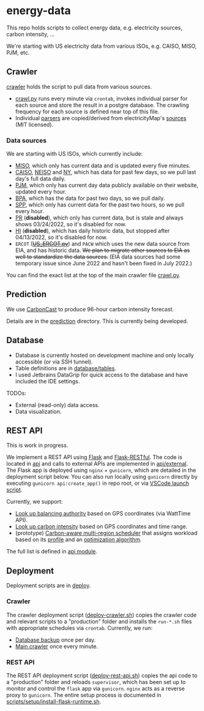 # energy-data
This repo holds scripts to collect energy data, e.g. electricity sources, carbon intensity, ...

We're starting with US electricity data from various ISOs, e.g. CAISO, MISO, PJM, etc.

## Crawler
[crawler](./crawler) holds the script to pull data from various sources.
- [crawl.py](./crawler/crawl.py) runs every minute via `crontab`, invokes individual parser for each source and store the result in a postgre database. The crawling frequency for each source is defined near top of this file.
- Individual [parsers](./crawler/parsers) are copied/derived from electricityMap's [sources](https://github.com/electricitymap/electricitymap-contrib/tree/master/parsers) (MIT licensed).

### Data sources
We are starting with US ISOs, which currently include:
- [MISO](./crawler/parsers/US_MISO.py), which only has current data and is updated every five minutes.
- [CAISO](./crawler/parsers/US_CAISO.py), [NEISO](./crawler/parsers/US_NEISO.py) and [NY](./crawler/parsers/US_NY.py), which has data for past few days, so we pull last day's full data daily.
- [PJM](./crawler/parsers/US_PJM.py), which only has current day data publicly available on their website, updated every hour.
- [BPA](./crawler/parsers/US_BPA.py), which has the data for past two days, so we pull daily.
- [SPP](./crawler/parsers/US_SPP.py), which only has current data for the past two hours, so we pull every hour.
- [PR](./crawler/parsers/US_PREPA.py) (**disabled**), which only has current data, but is stale and always shows 03/24/2022, so it's disabled for now.
- [HI](./crawler/parsers/US_HI.py) (**disabled**), which has daily historic data, but stopped after 04/13/2022, so it's disabled for now.
- `ERCOT` (~~[US_ERCOT.py](./crawler/parsers/US_ERCOT.py)~~) and `PACW` which uses the new data source from EIA, and has historic data. ~~We plan to migrate other sources to EIA as well to standardize the data sources.~~ (EIA data sources had some temporary issue since June 2022 and hasn't been fixed in July 2022.)

You can find the exact list at the top of the main crawler file [crawl.py](./crawler/crawl.py).

## Prediction

We use [CarbonCast](https://github.com/carbonfirst/CarbonCast) to produce 96-hour carbon intensity forecast.

Details are in the [prediction](./prediction) directory. This is currently being developed.

## Database
- Database is currently hosted on development machine and only locally accessible (or via SSH tunnel).
- Table definitions are in [database/tables](./database/tables).
- I used Jetbrains DataGrip for quick access to the database and have included the IDE settings.

TODOs:
- External (read-only) data access.
- Data visualization.

## REST API
This is work in progress.

We implement a REST API using [Flask](https://flask.palletsprojects.com/) and [Flask-RESTful](https://flask-restful.readthedocs.io/).
The code is located in [api](./api) and calls to external APIs are implemented in [api/external](./api/external).
The Flask app is deployed using `nginx` + `gunicorn`, which are detailed in the deployment script below. You can also run locally using `gunicorn` directly by executing `gunicorn api:create_app()` in repo root, or via [VSCode launch script](./.vscode/launch.json).

Currently, we support:
- [Look up balancing authority](./api/routes/balancing_authority.py) based on GPS coordinates (via WattTime API).
- [Look up carbon intensity](./api/routes/carbon_intensity.py) based on GPS coordinates and time range.
- (prototype) [Carbon-aware multi-region scheduler](./api/routes/carbon_aware_scheduler.py) that assigns workload based on its [profile](./api/models/workload.py) and an [optimization algorithm](./api/models/optimization_engine.py).

The full list is defined in [api module](./api/__init__.py).

## Deployment
Deployment scripts are in [deploy](./deploy).

### Crawler
The crawler deployment script ([deploy-crawler.sh](./deploy/deploy-crawler.sh)) copies the crawler code and relevant scripts to a "production" folder and installs the `run-*.sh` files with appropriate schedules via `crontab`.
Currently, we run:
- [Database backup](./deploy/run-backup.sh) once per day.
- [Main crawler](./deploy/run-crawler.sh) once every minute.

### REST API
The REST API deployment script ([deploy-rest-api.sh](./deploy/deploy-rest-api.sh)) copies the api code to a "production" folder and reloads `supervisor`, which has been set up to monitor and control the `flask` app via `gunicorn`. `nginx` acts as a reverse proxy to `gunicorn`. The entire setup process is documented in [scripts/setup/install-flask-runtime.sh](./scripts/setup/install-flask-runtime.sh).
